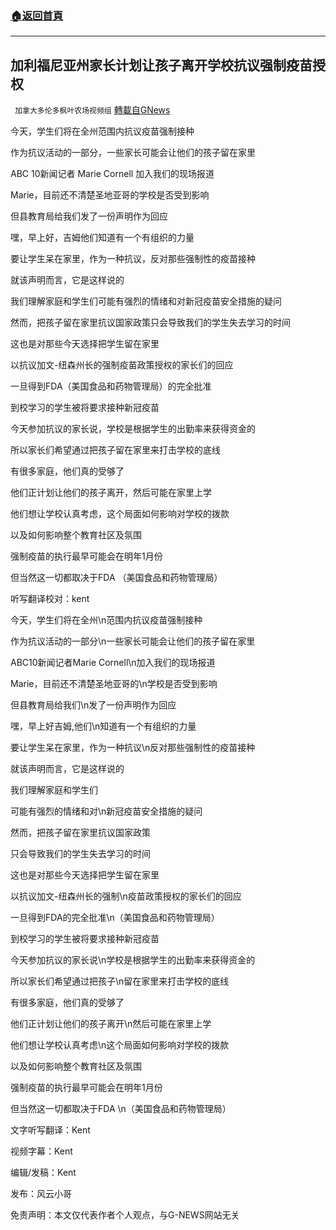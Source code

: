 ###  [:house:返回首頁](https://github.com/ourhimalayas/txt)
---


## 加利福尼亚州家长计划让孩子离开学校抗议强制疫苗授权
` 加拿大多伦多枫叶农场视频组` [轉載自GNews](https://gnews.org/zh-hans/1610111/)

今天，学生们将在全州范围内抗议疫苗强制接种

作为抗议活动的一部分，一些家长可能会让他们的孩子留在家里

ABC 10新闻记者 Marie Cornell 加入我们的现场报道

Marie，目前还不清楚圣地亚哥的学校是否受到影响

但县教育局给我们发了一份声明作为回应

嘿，早上好，吉姆他们知道有一个有组织的力量

要让学生呆在家里，作为一种抗议，反对那些强制性的疫苗接种

就该声明而言，它是这样说的

我们理解家庭和学生们可能有强烈的情绪和对新冠疫苗安全措施的疑问

然而，把孩子留在家里抗议国家政策只会导致我们的学生失去学习的时间

这也是对那些今天选择把学生留在家里

以抗议加文-纽森州长的强制疫苗政策授权的家长们的回应

一旦得到FDA（美国食品和药物管理局）的完全批准

到校学习的学生被将要求接种新冠疫苗

今天参加抗议的家长说，学校是根据学生的出勤率来获得资金的

所以家长们希望通过把孩子留在家里来打击学校的底线

有很多家庭，他们真的受够了

他们正计划让他们的孩子离开，然后可能在家里上学

他们想让学校认真考虑，这个局面如何影响对学校的拨款

以及如何影响整个教育社区及氛围

强制疫苗的执行最早可能会在明年1月份

但当然这一切都取决于FDA （美国食品和药物管理局）

听写翻译校对：kent

今天，学生们将在全州\n范围内抗议疫苗强制接种

作为抗议活动的一部分\n一些家长可能会让他们的孩子留在家里

ABC10新闻记者Marie Cornell\n加入我们的现场报道

Marie，目前还不清楚圣地亚哥的\n学校是否受到影响

但县教育局给我们\n发了一份声明作为回应

嘿，早上好吉姆,他们\n知道有一个有组织的力量

要让学生呆在家里，作为一种抗议\n反对那些强制性的疫苗接种

就该声明而言，它是这样说的

我们理解家庭和学生们

可能有强烈的情绪和对\n新冠疫苗安全措施的疑问

然而，把孩子留在家里抗议国家政策

只会导致我们的学生失去学习的时间

这也是对那些今天选择把学生留在家里

以抗议加文-纽森州长的强制\n疫苗政策授权的家长们的回应

一旦得到FDA的完全批准\n（美国食品和药物管理局）

到校学习的学生被将要求接种新冠疫苗

今天参加抗议的家长说\n学校是根据学生的出勤率来获得资金的

所以家长们希望通过把孩子\n留在家里来打击学校的底线

有很多家庭，他们真的受够了

他们正计划让他们的孩子离开\n然后可能在家里上学

他们想让学校认真考虑\n这个局面如何影响对学校的拨款

以及如何影响整个教育社区及氛围

强制疫苗的执行最早可能会在明年1月份

但当然这一切都取决于FDA \n（美国食品和药物管理局）

文字听写翻译：Kent

视频字幕：Kent

编辑/发稿：Kent

发布：风云小哥

免责声明：本文仅代表作者个人观点，与G-NEWS网站无关
